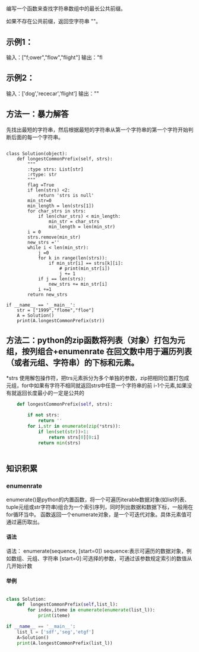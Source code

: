 # 


编写一个函数来查找字符串数组中的最长公共前缀。

如果不存在公共前缀，返回空字符串 ""。
## 示例1：
输入：["f;ower","flow","flight"]
输出：”fl
## 示例2：
输入：['dog','rececar','flight']
输出：""

## 方法一：暴力解答
先找出最短的字符串，然后根据最短的字符串从第一个字符串的第一个字符开始判断后面的每一个字符串。
```pyhton

class Solution(object):
    def longestCommonPrefix(self, strs):
        """
        :type strs: List[str]
        :rtype: str
        """
        flag =True
        if len(strs) <2:
            return 'strs is null'
        min_str=0
        min_length = len(strs[1])
        for char_strs in strs:
            if len(char_strs) < min_length:
                min_str = char_strs
                min_length = len(min_str)
        i = 0
        strs.remove(min_str)
        new_strs =''
        while i < len(min_str):
            j =0
            for k in range(len(strs)):
                if min_str[i] == strs[k][i]:
                    # print(min_str[i])
                    j += 1
            if j == len(strs):
                new_strs += min_str[i]
            i +=1
        return new_strs

if __name__ == '__main__':
    str = ["1999","flome","floe"]
    A = Solution()
    print(A.longestCommonPrefix(str))
```
## 方法二：python的zip函数将列表（对象）打包为元组，按列组合+enumenrate 在回文数中用于遍历列表（或者元组、字符串）的下标和元素。
*strs 使用解包操作符，把trs元素拆分为多个单独的参数，zip把相同位置打包成元组，for中如果有字符不相同就返回strs中任意一个字符串的前 i-1个元素,如果没有就返回长度最小的一定是公共的

```python
    def longestCommonPrefix(self, strs):

        if not strs:
            return ''
        for i,str in enumerate(zip(*strs)):
            if len(set(str))>1:
                return strs[0][0:i]
            return min(strs)
        
```
## 知识积累
### enumenrate 
enumerate()是python的内置函数，将一个可遍历iterable数据对象(如list列表、tuple元组或str字符串)组合为一个索引序列，同时列出数据和数据下标，一般用在for循环当中。
函数返回一个enumerate对象，是一个可迭代对象。具体元素值可通过遍历取出。
#### 语法
语法： enumerate(sequence, [start=0])
sequence:表示可遍历的数据对象，例如数组、元组、字符串
[start=0]:可选择的参数，可通过该参数规定索引的数值从几开始计数
####  举例
```python

class Solution:
    def  longestCommonPrefix(self,list_l):
        for index,iteme in enumerate(enumerate(list_l)):
            print(iteme)

if __name__ == '__main__':
    list_l = ['sdf','seg','etgf']
    A=Solution()
    print(A.longestCommonPrefix(list_l))

```

